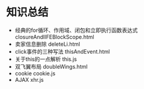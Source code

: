 # 知识总结

- 经典的for循环、作用域、闭包和立即执行函数表达式   closureAndIIFEBlockScope.html
- 卖家信息删除   deleteLi.html
- click事件的三种写法   thisAndEvent.html
- 关于this的一点解析    this.js
- 双飞翼布局    doubleWings.html
- cookie    cookie.js
- AJAX  xhr.js